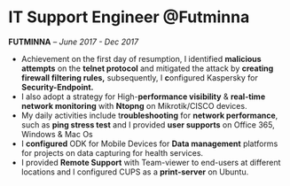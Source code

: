 # IT Support Engineer @Futminna

**FUTMINNA** – *June 2017 - Dec 2017*

- Achievement on the first day of resumption, I identified **malicious attempts** on the **telnet protocol** and mitigated the attack by **creating firewall filtering rules,** subsequently, I **c**onfigured Kaspersky for **Security-Endpoint.**
- I also adopt a strategy for High-**performance visibility** & **real-time network monitoring** with **Ntopng** on Mikrotik/CISCO devices.
- My daily activities include t**roubleshooting** for **network performance**, such as **ping stress test** and I provided **user supports** on Office 365, Windows & Mac Os
- I **configured** ODK for Mobile Devices for **Data management** platforms for projects on data capturing for health services.
- I provided **Remote Support** with Team-viewer to end-users at different locations and I configured CUPS as a **print-server** on Ubuntu.